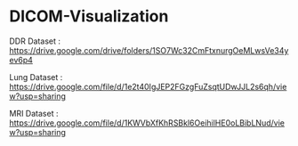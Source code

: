# DICOM-Visualization

DDR Dataset : https://drive.google.com/drive/folders/1SO7Wc32CmFtxnurgOeMLwsVe34yev6p4

Lung Dataset : https://drive.google.com/file/d/1e2t40IgJEP2FGzgFuZsqtUDwJJL2s6qh/view?usp=sharing

MRI Dataset : https://drive.google.com/file/d/1KWVbXfKhRSBkl6OeihilHE0oLBibLNud/view?usp=sharing
